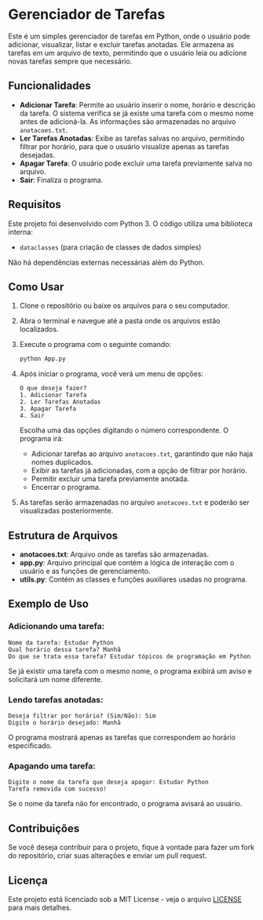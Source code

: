 # Gerenciador de Tarefas

Este é um simples gerenciador de tarefas em Python, onde o usuário pode adicionar, visualizar, listar e excluir tarefas anotadas. Ele armazena as tarefas em um arquivo de texto, permitindo que o usuário leia ou adicione novas tarefas sempre que necessário.

## Funcionalidades

- **Adicionar Tarefa**: Permite ao usuário inserir o nome, horário e descrição da tarefa. O sistema verifica se já existe uma tarefa com o mesmo nome antes de adicioná-la. As informações são armazenadas no arquivo `anotacoes.txt`.
- **Ler Tarefas Anotadas**: Exibe as tarefas salvas no arquivo, permitindo filtrar por horário, para que o usuário visualize apenas as tarefas desejadas.
- **Apagar Tarefa**: O usuário pode excluir uma tarefa previamente salva no arquivo.
- **Sair**: Finaliza o programa.

## Requisitos

Este projeto foi desenvolvido com Python 3. O código utiliza uma biblioteca interna:

- `dataclasses` (para criação de classes de dados simples)

Não há dependências externas necessárias além do Python.

## Como Usar

1. Clone o repositório ou baixe os arquivos para o seu computador.

2. Abra o terminal e navegue até a pasta onde os arquivos estão localizados.

3. Execute o programa com o seguinte comando:

   ```bash
   python App.py
   ```

4. Após iniciar o programa, você verá um menu de opções:

   ```
   O que deseja fazer?
   1. Adicionar Tarefa
   2. Ler Tarefas Anotadas
   3. Apagar Tarefa
   4. Sair
   ```

   Escolha uma das opções digitando o número correspondente. O programa irá:

   - Adicionar tarefas ao arquivo `anotacoes.txt`, garantindo que não haja nomes duplicados.
   - Exibir as tarefas já adicionadas, com a opção de filtrar por horário.
   - Permitir excluir uma tarefa previamente anotada.
   - Encerrar o programa.

5. As tarefas serão armazenadas no arquivo `anotacoes.txt` e poderão ser visualizadas posteriormente.

## Estrutura de Arquivos

- **anotacoes.txt**: Arquivo onde as tarefas são armazenadas.
- **app.py**: Arquivo principal que contém a lógica de interação com o usuário e as funções de gerenciamento.
- **utils.py**: Contém as classes e funções auxiliares usadas no programa.

## Exemplo de Uso

### Adicionando uma tarefa:

```
Nome da tarefa: Estudar Python
Qual horário dessa tarefa? Manhã
Do que se trata essa tarefa? Estudar tópicos de programação em Python
```

Se já existir uma tarefa com o mesmo nome, o programa exibirá um aviso e solicitará um nome diferente.

### Lendo tarefas anotadas:

```
Deseja filtrar por horário? (Sim/Não): Sim
Digite o horário desejado: Manhã
```

O programa mostrará apenas as tarefas que correspondem ao horário especificado.

### Apagando uma tarefa:

```
Digite o nome da tarefa que deseja apagar: Estudar Python
Tarefa removida com sucesso!
```

Se o nome da tarefa não for encontrado, o programa avisará ao usuário.

## Contribuições

Se você deseja contribuir para o projeto, fique à vontade para fazer um fork do repositório, criar suas alterações e enviar um pull request.

## Licença

Este projeto está licenciado sob a MIT License - veja o arquivo [LICENSE](LICENSE) para mais detalhes.

